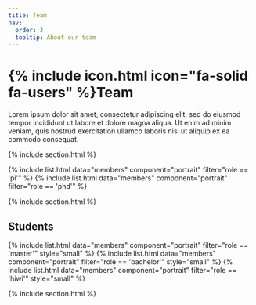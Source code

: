 ```yaml
---
title: Team
nav:
  order: 3
  tooltip: About our team
---
```


# {% include icon.html icon="fa-solid fa-users" %}Team

Lorem ipsum dolor sit amet, consectetur adipiscing elit, sed do eiusmod tempor
incididunt ut labore et dolore magna aliqua. Ut enim ad minim veniam, quis
nostrud exercitation ullamco laboris nisi ut aliquip ex ea commodo consequat.

{% include section.html %}

{% include list.html data="members" component="portrait" filter="role == 'pi'" %}
{% include list.html data="members" component="portrait" filter="role == 'phd'" %}


{% include section.html %}

## Students
{% include list.html data="members" component="portrait" filter="role == 'master'" style="small" %}
{% include list.html data="members" component="portrait" filter="role == 'bachelor'" style="small" %}
{% include list.html data="members" component="portrait" filter="role == 'hiwi'" style="small" %}




{% include section.html %}
